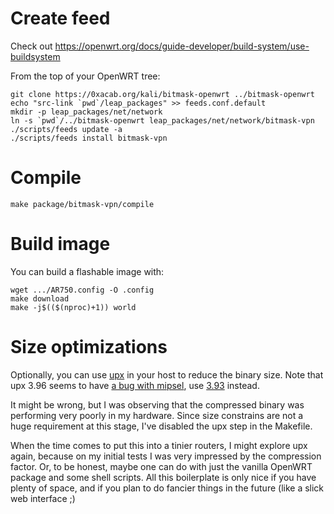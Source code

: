 Create feed
===========
Check out https://openwrt.org/docs/guide-developer/build-system/use-buildsystem

From the top of your OpenWRT tree:

```
git clone https://0xacab.org/kali/bitmask-openwrt ../bitmask-openwrt
echo "src-link `pwd`/leap_packages" >> feeds.conf.default
mkdir -p leap_packages/net/network
ln -s `pwd`/../bitmask-openwrt leap_packages/net/network/bitmask-vpn
./scripts/feeds update -a
./scripts/feeds install bitmask-vpn
```

Compile
=======

```
make package/bitmask-vpn/compile
```

Build image
===========
You can build a flashable image with:

```
wget .../AR750.config -O .config
make download
make -j$(($(nproc)+1)) world
```

Size optimizations
==================

Optionally, you can use [upx](https://upx.github.io/) in your host to reduce the binary size. Note that upx 3.96 seems to have [a bug with mipsel](https://github.com/upx/upx/issues/87), use [3.93](https://github.com/upx/upx/releases/download/v3.93/upx-3.93-amd64_linux.tar.xz) instead.

It might be wrong, but I was observing that the compressed binary was performing very poorly in my hardware. Since size constrains are not a huge requirement at this stage, I've disabled the upx step in the Makefile.

When the time comes to put this into a tinier routers, I might explore upx again, because on my initial tests I was very impressed by the compression factor. Or, to be honest, maybe one can do with just the vanilla OpenWRT package and some shell scripts. All this boilerplate is only nice if you have plenty of space, and if you plan to do fancier things in the future (like a slick web interface ;)
